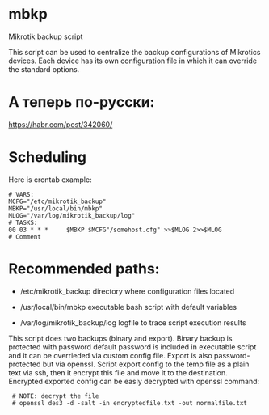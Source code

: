 # mbkp
Mikrotik backup script

This script can be used to centralize the backup configurations of Mikrotics devices.
Each device has its own configuration file in which it can override the standard options.

# А теперь по-русски:
https://habr.com/post/342060/


# Scheduling
Here is crontab example:
```
# VARS:
MCFG="/etc/mikrotik_backup"
MBKP="/usr/local/bin/mbkp"
MLOG="/var/log/mikrotik_backup/log"
# TASKS:
00 03 * * *     $MBKP $MCFG"/somehost.cfg" >>$MLOG 2>>$MLOG             # Comment
```

# Recommended paths:

- /etc/mikrotik_backup		directory where configuration files located

- /usr/local/bin/mbkp		executable bash script with default variables

- /var/log/mikrotik_backup/log	logfile to trace script execution results

This script does two backups (binary and export). Binary backup is protected with password
default password is included in executable script and it can be overrieded via custom config
file. Export is also password-protected but via openssl. Script export config to the temp file
as a plain text via ssh, then it encrypt this file and move it to the destination.
Encrypted exported config can be easly decrypted with openssl command:
```
 # NOTE: decrypt the file
 # openssl des3 -d -salt -in encryptedfile.txt -out normalfile.txt
```
